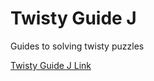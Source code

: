 # Twisty Guide J

Guides to solving twisty puzzles

[Twisty Guide J Link](https://mrlhumphreys.github.io/twisty_guide_j)
